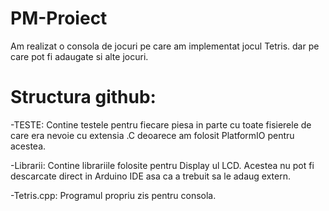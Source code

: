 # PM-Proiect
Am realizat o consola de jocuri pe care am implementat jocul Tetris. dar pe care pot fi adaugate si alte jocuri.

# Structura github:
-TESTE: Contine testele pentru fiecare piesa in parte cu toate fisierele de care era nevoie cu extensia .C deoarece am folosit PlatformIO pentru acestea.

-Librarii: Contine librariile folosite pentru Display ul LCD. Acestea nu pot fi descarcate direct in Arduino IDE asa ca a trebuit sa le adaug extern.

-Tetris.cpp: Programul propriu zis pentru consola.
